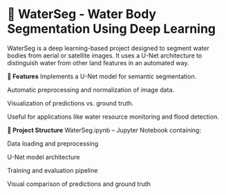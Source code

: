 # 🌊 WaterSeg - Water Body Segmentation Using Deep Learning  

WaterSeg is a deep learning-based project designed to segment water bodies from aerial or satellite images. It uses a U-Net architecture to distinguish water from other land features in an automated way.

**🧠 Features**
Implements a U-Net model for semantic segmentation.

Automatic preprocessing and normalization of image data.

Visualization of predictions vs. ground truth.

Useful for applications like water resource monitoring and flood detection.

**📁 Project Structure**
WaterSeg.ipynb – Jupyter Notebook containing:

Data loading and preprocessing

U-Net model architecture

Training and evaluation pipeline

Visual comparison of predictions and ground truth
